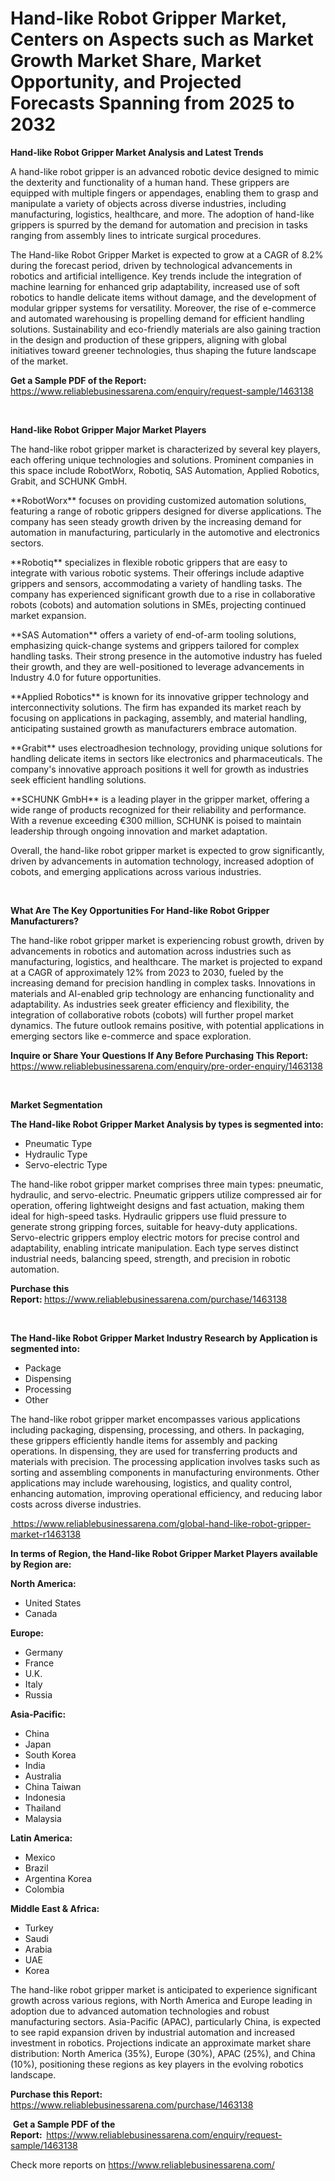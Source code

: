 <p><h1>Hand-like Robot Gripper Market, Centers on Aspects such as Market Growth Market Share, Market Opportunity, and Projected Forecasts Spanning from 2025 to 2032</h1></p><p><strong>Hand-like Robot Gripper Market Analysis and Latest Trends</strong></p>
<p><p>A hand-like robot gripper is an advanced robotic device designed to mimic the dexterity and functionality of a human hand. These grippers are equipped with multiple fingers or appendages, enabling them to grasp and manipulate a variety of objects across diverse industries, including manufacturing, logistics, healthcare, and more. The adoption of hand-like grippers is spurred by the demand for automation and precision in tasks ranging from assembly lines to intricate surgical procedures.</p><p>The Hand-like Robot Gripper Market is expected to grow at a CAGR of 8.2% during the forecast period, driven by technological advancements in robotics and artificial intelligence. Key trends include the integration of machine learning for enhanced grip adaptability, increased use of soft robotics to handle delicate items without damage, and the development of modular gripper systems for versatility. Moreover, the rise of e-commerce and automated warehousing is propelling demand for efficient handling solutions. Sustainability and eco-friendly materials are also gaining traction in the design and production of these grippers, aligning with global initiatives toward greener technologies, thus shaping the future landscape of the market.</p></p>
<p><strong>Get a Sample PDF of the Report:&nbsp;</strong> <a href="https://www.reliablebusinessarena.com/enquiry/request-sample/1463138?utm_campaign=2004&utm_medium=2&utm_source=Github&utm_content=ia&utm_term=27022025&utm_id=hand-like-robot-gripper">https://www.reliablebusinessarena.com/enquiry/request-sample/1463138</a></p>
<p>&nbsp;</p>
<p><strong>Hand-like Robot Gripper Major Market Players</strong></p>
<p><p>The hand-like robot gripper market is characterized by several key players, each offering unique technologies and solutions. Prominent companies in this space include RobotWorx, Robotiq, SAS Automation, Applied Robotics, Grabit, and SCHUNK GmbH.</p><p>**RobotWorx** focuses on providing customized automation solutions, featuring a range of robotic grippers designed for diverse applications. The company has seen steady growth driven by the increasing demand for automation in manufacturing, particularly in the automotive and electronics sectors.</p><p>**Robotiq** specializes in flexible robotic grippers that are easy to integrate with various robotic systems. Their offerings include adaptive grippers and sensors, accommodating a variety of handling tasks. The company has experienced significant growth due to a rise in collaborative robots (cobots) and automation solutions in SMEs, projecting continued market expansion.</p><p>**SAS Automation** offers a variety of end-of-arm tooling solutions, emphasizing quick-change systems and grippers tailored for complex handling tasks. Their strong presence in the automotive industry has fueled their growth, and they are well-positioned to leverage advancements in Industry 4.0 for future opportunities.</p><p>**Applied Robotics** is known for its innovative gripper technology and interconnectivity solutions. The firm has expanded its market reach by focusing on applications in packaging, assembly, and material handling, anticipating sustained growth as manufacturers embrace automation.</p><p>**Grabit** uses electroadhesion technology, providing unique solutions for handling delicate items in sectors like electronics and pharmaceuticals. The company's innovative approach positions it well for growth as industries seek efficient handling solutions.</p><p>**SCHUNK GmbH** is a leading player in the gripper market, offering a wide range of products recognized for their reliability and performance. With a revenue exceeding €300 million, SCHUNK is poised to maintain leadership through ongoing innovation and market adaptation.</p><p>Overall, the hand-like robot gripper market is expected to grow significantly, driven by advancements in automation technology, increased adoption of cobots, and emerging applications across various industries.</p></p>
<p>&nbsp;</p>
<p><strong>What Are The Key Opportunities For Hand-like Robot Gripper Manufacturers?</strong></p>
<p><p>The hand-like robot gripper market is experiencing robust growth, driven by advancements in robotics and automation across industries such as manufacturing, logistics, and healthcare. The market is projected to expand at a CAGR of approximately 12% from 2023 to 2030, fueled by the increasing demand for precision handling in complex tasks. Innovations in materials and AI-enabled grip technology are enhancing functionality and adaptability. As industries seek greater efficiency and flexibility, the integration of collaborative robots (cobots) will further propel market dynamics. The future outlook remains positive, with potential applications in emerging sectors like e-commerce and space exploration.</p></p>
<p><strong>Inquire or Share Your Questions If Any Before Purchasing This Report:</strong> <a href="https://www.reliablebusinessarena.com/enquiry/pre-order-enquiry/1463138?utm_campaign=2004&utm_medium=2&utm_source=Github&utm_content=ia&utm_term=27022025&utm_id=hand-like-robot-gripper">https://www.reliablebusinessarena.com/enquiry/pre-order-enquiry/1463138</a></p>
<p>&nbsp;</p>
<p><strong>Market Segmentation</strong></p>
<p><strong>The Hand-like Robot Gripper Market Analysis by types is segmented into:</strong></p>
<p><ul><li>Pneumatic Type</li><li>Hydraulic Type</li><li>Servo-electric Type</li></ul></p>
<p><p>The hand-like robot gripper market comprises three main types: pneumatic, hydraulic, and servo-electric. Pneumatic grippers utilize compressed air for operation, offering lightweight designs and fast actuation, making them ideal for high-speed tasks. Hydraulic grippers use fluid pressure to generate strong gripping forces, suitable for heavy-duty applications. Servo-electric grippers employ electric motors for precise control and adaptability, enabling intricate manipulation. Each type serves distinct industrial needs, balancing speed, strength, and precision in robotic automation.</p></p>
<p><strong>Purchase this Report:&nbsp;</strong><a href="https://www.reliablebusinessarena.com/purchase/1463138?utm_campaign=2004&utm_medium=2&utm_source=Github&utm_content=ia&utm_term=27022025&utm_id=hand-like-robot-gripper">https://www.reliablebusinessarena.com/purchase/1463138</a></p>
<p>&nbsp;</p>
<p><strong>The Hand-like Robot Gripper Market Industry Research by Application is segmented into:</strong></p>
<p><ul><li>Package</li><li>Dispensing</li><li>Processing</li><li>Other</li></ul></p>
<p><p>The hand-like robot gripper market encompasses various applications including packaging, dispensing, processing, and others. In packaging, these grippers efficiently handle items for assembly and packing operations. In dispensing, they are used for transferring products and materials with precision. The processing application involves tasks such as sorting and assembling components in manufacturing environments. Other applications may include warehousing, logistics, and quality control, enhancing automation, improving operational efficiency, and reducing labor costs across diverse industries.</p></p>
<p><a href="https://www.reliablebusinessarena.com/global-hand-like-robot-gripper-market-r1463138?utm_campaign=2004&utm_medium=2&utm_source=Github&utm_content=ia&utm_term=27022025&utm_id=hand-like-robot-gripper">&nbsp;https://www.reliablebusinessarena.com/global-hand-like-robot-gripper-market-r1463138</a></p>
<p><strong>In terms of Region, the Hand-like Robot Gripper Market Players available by Region are:</strong></p>
<p>
    <p> <strong> North America: </strong>
        <ul>
            <li>United States</li>
            <li>Canada</li>
        </ul>
        </p> 
    <p> <strong> Europe: </strong>
        <ul>
            <li>Germany</li>
            <li>France</li>
            <li>U.K.</li>
            <li>Italy</li>
            <li>Russia</li>
        </ul>
        </p> 
    <p> <strong> Asia-Pacific: </strong>
        <ul>
            <li>China</li>
            <li>Japan</li>
            <li>South Korea</li>
            <li>India</li>
            <li>Australia</li>
            <li>China Taiwan</li>
            <li>Indonesia</li>
            <li>Thailand</li>
            <li>Malaysia</li>
        </ul>
        </p> 
    <p> <strong> Latin America: </strong>
        <ul>
            <li>Mexico</li>
            <li>Brazil</li>
            <li>Argentina Korea</li>
            <li>Colombia</li>
        </ul>
        </p> 
    <p> <strong> Middle East & Africa: </strong>
        <ul>
            <li>Turkey</li>
            <li>Saudi</li>
            <li>Arabia</li>
            <li>UAE</li>
            <li>Korea</li>
        </ul>
    </p>
    </p>
<p><p>The hand-like robot gripper market is anticipated to experience significant growth across various regions, with North America and Europe leading in adoption due to advanced automation technologies and robust manufacturing sectors. Asia-Pacific (APAC), particularly China, is expected to see rapid expansion driven by industrial automation and increased investment in robotics. Projections indicate an approximate market share distribution: North America (35%), Europe (30%), APAC (25%), and China (10%), positioning these regions as key players in the evolving robotics landscape.</p></p>
<p><strong>Purchase this Report: </strong><a href="https://www.reliablebusinessarena.com/purchase/1463138?utm_campaign=2004&utm_medium=2&utm_source=Github&utm_content=ia&utm_term=27022025&utm_id=hand-like-robot-gripper">https://www.reliablebusinessarena.com/purchase/1463138</a></p>
<p>&nbsp;<strong>Get a Sample PDF of the Report:&nbsp;&nbsp;</strong><a href="https://www.reliablebusinessarena.com/enquiry/request-sample/1463138?utm_campaign=2004&utm_medium=2&utm_source=Github&utm_content=ia&utm_term=27022025&utm_id=hand-like-robot-gripper">https://www.reliablebusinessarena.com/enquiry/request-sample/1463138</a></p>
<p><strong></strong></p>
<p>Check more reports on <a href="https://www.reliablebusinessarena.com/?utm_campaign=2004&utm_medium=2&utm_source=Github&utm_content=ia&utm_term=27022025&utm_id=hand-like-robot-gripper">https://www.reliablebusinessarena.com/</a></p>